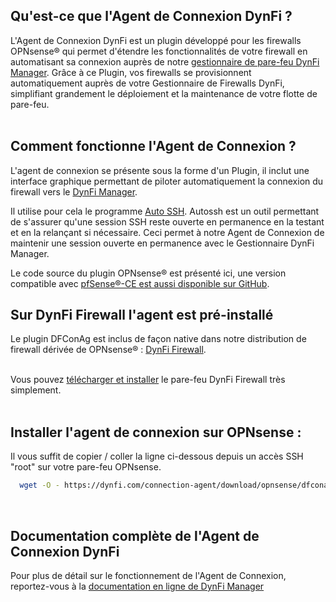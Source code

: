 ## Qu'est-ce que l'Agent de Connexion DynFi ?  
L'Agent de Connexion DynFi est un plugin développé pour les firewalls OPNsense® qui permet d'étendre les fonctionnalités de votre firewall en automatisant sa connexion auprès de notre [gestionnaire de pare-feu DynFi Manager](https://dynfi.com/dynfi-manager/). 
Grâce à ce Plugin, vos firewalls se provisionnent automatiquement auprès de votre Gestionnaire de Firewalls DynFi, simplifiant grandement le déploiement et la maintenance de votre flotte de pare-feu.  
<br>

## Comment fonctionne l'Agent de Connexion ?
L'agent de connexion se présente sous la forme d'un Plugin, il inclut une interface graphique permettant de piloter automatiquement la connexion du firewall vers le [DynFi Manager](https://dynfi.com/dynfi-manager/). 
  
Il utilise pour cela le programme [Auto SSH](https://www.freebsd.org/cgi/man.cgi?query=autossh&sektion=1&manpath=FreeBSD+13.0-RELEASE+and+Ports). 
Autossh est un outil permettant de s'assurer qu'une session SSH reste ouverte en permanence en la testant et en la relançant si nécessaire. 
Ceci permet à notre Agent de Connexion de maintenir une session ouverte en permanence avec le Gestionnaire DynFi Manager. 
  
Le code source du plugin OPNsense® est présenté ici, une version compatible avec [pfSense®-CE est aussi disponible sur GitHub](https://github.com/DynFi/DFConAgPfSense/).
<br>

## Sur DynFi Firewall l'agent est pré-installé
Le plugin DFConAg est inclus de façon native dans notre distribution de firewall dérivée de OPNsense® : [DynFi Firewall](https://dynfi.com/dynfi-firewall/).  
<br>

Vous pouvez [télécharger et installer](https://dynfi.com/download/) le pare-feu DynFi Firewall très simplement.  
<br>  

## Installer l'agent de connexion sur  OPNsense :  
Il vous suffit de copier / coller la ligne ci-dessous depuis un accès SSH "root" sur votre pare-feu OPNsense. 

```bash
  wget -O - https://dynfi.com/connection-agent/download/opnsense/dfconag-latest-installer.sh | sh  
```
<br>

## Documentation complète de l'Agent de Connexion DynFi
Pour plus de détail sur le fonctionnement de l'Agent de Connexion, reportez-vous à la [documentation en ligne de DynFi Manager](https://dynfi.com/documentation/) 
  
